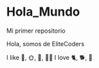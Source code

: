 # Hola_Mundo

Mi primer repositorio

Hola, somos de EliteCoders

I like 🍦, 🌞, 🌻, 🚴‍♀️
I love 🐈, 🐕, 🐼
